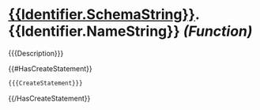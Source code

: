 ﻿# [{{Identifier.SchemaString}}](./{{Identifier.SchemaString}}.md).{{Identifier.NameString}} *(Function)*
{{{Description}}}

{{#HasCreateStatement}}
```SQL
{{{CreateStatement}}}
```
{{/HasCreateStatement}}